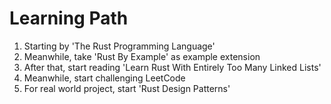 # Learning Path

1. Starting by 'The Rust Programming Language'
1. Meanwhile, take 'Rust By Example' as example extension
1. After that, start reading 'Learn Rust With Entirely Too Many Linked Lists'
1. Meanwhile, start challenging LeetCode
1. For real world project, start 'Rust Design Patterns'

